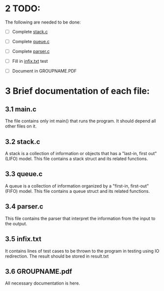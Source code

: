 # 2 TODO:
The following are needed to be done:
 - [ ] Complete [stack.c](#stackc)
 - [ ] Complete [queue.c](#queuec)
 - [ ] Complete [parser.c](#parserc)
 - [ ] Fill in [infix.txt](#infixtxt) test
 - [ ] Document in GROUPNAME.PDF


# 3 Brief documentation of each file:
## 3.1 main.c
The file contains only int main() that runs the program. It should depend all other files on it.

## 3.2 stack.c
A stack is a collection of information or objects that has a "last-in, first out" (LIFO) model. This file contains a stack struct and its related functions.

## 3.3 queue.c
A queue is a collection of information organized by a "first-in, first-out" (FIFO) model. This file contains a queue struct and its related functions.

## 3.4 parser.c
This file contains the parser that interpret the information from the input to the output.

## 3.5 infix.txt
It contains lines of test cases to be thrown to the program in testing using IO redirection. The result should be stored in result.txt

## 3.6 GROUPNAME.pdf
All necessary documentation is here.

